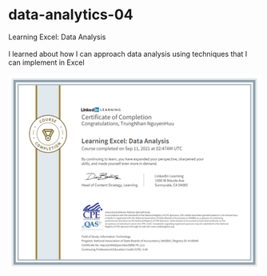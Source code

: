 # data-analytics-04
Learning Excel: Data Analysis
<br />
<br />
I learned about how I can approach data analysis using techniques that I can implement in Excel
<br />
<br />
<img src="CertificateOfCompletion.png"/>